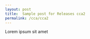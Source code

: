 ```yaml
---
layout: post
title:  Sample post for Releases cca2
permalink: /cca/cca2
---
```

Lorem ipsum sit amet
